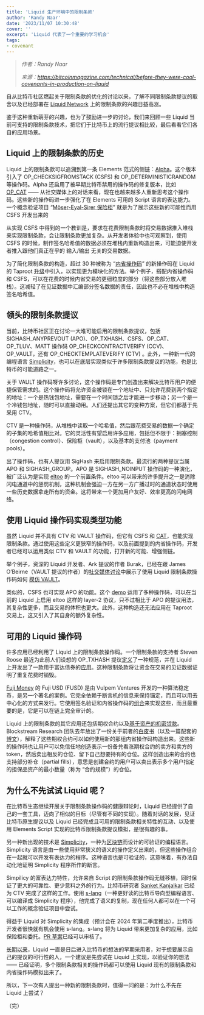 ```yaml
---
title: 'Liquid 生产环境中的限制条款'
author: 'Randy Naar'
date: '2023/11/07 10:30:48'
cover: ''
excerpt: 'Liquid 代表了一个重要的学习机会'
tags:
- covenant
---
```



> *作者：Randy Naar*
> 
> *来源：<https://bitcoinmagazine.com/technical/before-they-were-cool-covenants-in-production-on-liquid>*



自从比特币社区燃起关于限制条款的优化的讨论以来，了解不同限制条款提议的取舍以及已经部署在 [Liquid Network](https://blog.liquid.net/) 上的限制条款的兴趣日益高涨。

鉴于这种重新萌芽的兴趣，也为了鼓励进一步的讨论，我们来回顾一些 Liquid 当前可支持的限制条款技术，把它们于比特币上的流行提议相比较，最后看看它们各自的应用场景。

## Liquid 上的限制条款的历史

Liquid 上的限制条款可以追溯到第一条 Elements 范式的侧链：[Alpha](https://blog.blockstream.com/en-covenants-in-elements-alpha/)。这个版本引入了 OP_CHECKSIGFROMSTACK (CSFS) 和 OP_DETERMINISTICRANDOM 等操作码。Alpha 还启用了被早期比特币禁用的操作码的修复版本，比如 [OP_CAT](https://blog.blockstream.com/cat-and-schnorr-tricks-ii/) —— 从社交媒体上的对话来看，现在也越来越多人重新思考这个操作码。这些新的操作码进一步强化了在 Elements 可用的 Script 语言的表达能力。一个概念验证项目 “[Möser-Eyal-Sirer 保险柜](https://maltemoeser.de/paper/covenants.pdf)” 就是为了展示这些新的可能性而用 CSFS 开发出来的

从实现 CSFS 中得到的一个教训是，要求在花费限制条款时将交易数据推入堆栈来实现限制条款，会让限制条款更加复杂。从开发者体验中也可观察到，使用 CSFS 的时候，制作签名哈希值的数据必须在堆栈内重新构造出来，可能迫使开发者推入跟他们真正在乎的 输入/输出 无关的交易数据。

为了简化限制条款的构造，超过 30 种被称为 “[内省操作码](https://glossary.blockstream.com/introspection-opcodes/)” 的新操作码在 Liquid 的 Taproot [升级](https://blog.blockstream.com/tapscript-new-opcodes-reduced-limits-and-covenants/)中引入，以实现更为模块化的方法。举个例子，搭配内省操作码和 CSFS，可以在花费的时候内省交易的更细粒度的部分（将这些部分放入堆栈）。这减轻了在见证数据中汇编部分签名数据的责任，因此也不必在堆栈中构造签名哈希值。

## 领头的限制条款提议

当前，比特币社区正在讨论一大堆可能启用的限制条款提议，包括 SIGHASH_ANYPREVOUT (APO)、OP_TXHASH、CSFS、OP_CAT、OP_TLUV、MATT 操作码 OP_CHECKCONTRACTVERIFY (CCV)、OP_VAULT，还有 OP_CHECKTEMPLATEVERIFY (CTV) 。此外，一种新一代的编程语言 [Simplicity](https://blog.blockstream.com/simplicity-language/)，也可以在底层实现类似于许多限制条款提议的功能，也是比特币的可能道路之一。

关于 VAULT 操作码呀许多讨论，这个操作码是专门创造出来解决比特币用户的便捷保管需求的。这个操作码将允许资金被锁在一个地址中、只允许花费到两个指定的地址：一个是热钱包地址，需要在一个时间锁之后才能进一步移动；另一个是一个冷钱包地址，随时可以直接动用。人们还提出其它的变种方案，但它们都基于先采用 CTV。

CTV 是一种操作码，从堆栈中读取一个哈希值，然后跟花费交易的数据一个确定的子集的哈希值相比对。它的灵活性有望启用许多应用，包括但不限于：拥塞控制（congestion control）、保险柜（vault），以及基本的支付池（payment pools）。

出了操作码，也有人提议用 SigHash 来启用限制条款。最流行的两种提议当属 APO 和 SIGHASH_GROUP。APO 是 SIGHASH_NOINPUT 操作码的一种演化，被广泛认为是实现 [eltoo](https://blockstream.com/eltoo.pdf) 的一个前置条件。eltoo 可以带来的许多提升之一是消除闪电通道中的惩罚机制，这种机制会强迫一方在另一方广播过时的通道状态时使用一些历史数据拿走所有的资金。这将带来一个更加用户友好、效率更高的闪电网络。

## 使用 Liquid 操作码实现类型功能

虽然 Liquid 并不具有 CTV 和 VAULT 操作码，但它有 CSFS 和 [CAT](https://blog.blockstream.com/cat-and-schnorr-tricks-i/)，也能实现限制条款。通过使用这些定义更狭窄的操作码，以及前面提到的内省操作码，开发者已经可以运用类似 CTV 和 VAULT 的功能，打开新的可能、增强侧链。

举个例子，资深的 Liquid 开发者、Ark 提议的作者 Burak，已经在跟 James O’Beirne（VAULT 提议的作者）的[社交媒体讨论](https://twitter.com/brqgoo/status/1636394034511101956?s=20)中展示了使用 Liquid 限制条款操作码如何 [模仿 VAULT](https://brqgoo.medium.com/emulating-op-vault-with-elements-opcodes-bdc7d8b0fe71)。

类似的，CSFS 也可实现 APO 的功能。这个 [demo](https://bitcoin.stackexchange.com/questions/89537/how-to-emulate-sighash-noinput-using-checksigfromstackverify) 运用了多种操作码，可以在当前的 Liquid 上启用 eltoo 这样的 layer-2 协议，只不过相比于  APO 的提议用法，其复杂性更多，而且交易的体积也更大。此外，这种构造还无法应用在 Taproot 交易上，这又引入了其自身的额外复杂性。

## 可用的 Liquid 操作码

许多应用已经利用了 Liquid 上的限制条款操作码。一个限制条款的支持者 Steven Roose 最近为此前人们设想的 OP_TXHASH 提议[定义](https://lists.linuxfoundation.org/pipermail/bitcoin-dev/2023-September/021975.html)了一种规范，并在 Liquid 上开发出了一款用于富达债券的[应用](https://github.com/stevenroose/doubletake)。这种限制条款将让资金在交易的见证数据证明了重复花费时销毁。

[Fuji Money](https://fuji.money/) 的 Fuji USD (FUSD) 是由 Vulpem Ventures 开发的一种算法稳定币，是另一个著名的案例。它完全依赖于断言机的信息来保持锚定，而且可以用去中心化的方式来发行。它使用签名验证和内省操作码的[组合](https://vulpem.com/synthetic-asset-smart-contract.pdf)来实现这些，而且最重要的是，它是可以在链上完全审计的。

Liquid 上的限制条款的其它应用还包括期权合约以及[基于资产的机密贷款](https://ruggedbytes.com/articles/ll/#liquidnetwork)。Blockstream Research 团队去年放出了一份关于前者的[白皮书](https://blockstream.com/assets/downloads/pdf/options-whitepaper.pdf)（以及一篇配套的[博文](https://blog.blockstream.com/use-smart-contracts-on-liquid-to-deploy-financial-products/)），解释了这些期权合约可以如何使用新的那组内省操作码构造出来。这些新的操作码也让用户可以免信任地创造表示一份备兑看涨期权合约的卖方和卖方的 token，然后卖出相反的仓位、留下自己想要持有的仓位。这样创造出来的合约也支持部分补仓（partial fills），意思是创建合约的用户可以卖出表示多个用户指定的担保品资产的最小数量（称为 “合约规模”）的仓位。

## 为什么不先试试 Liquid 呢？

在比特币生态继续开展关于限制条款操作码的健康辩论时，Liquid 已经提供了自己的一套工具，迈向了相似的目标（尽管有不同的实现）。随着对话的发展，见证比特币原生提议以及 Liquid 已经完成且可用的限制条款相关特性的互动、以及使用 Elements Script 实现的比特币限制条款提议模拟，是很有趣的事。

另一种新出现的技术是 [Simplicity](https://blog.blockstream.com/simplicity-language/)，一种为[区块链](https://bitcoinmagazine.com/guides/what-is-blockchain)而设计的可验证的编程语言。Simplicity 语言是由一些使用非常狭义的语义的操作定义出来的，但这些操作组合在一起就可以开发有表达力的程序。这种语言也是可验证的，这意味着，有办法自动化地证明 Simplicity 程序所作的断言。

Simpilicy 的富表达力特性，允许来自 Script 的限制条款操作码无缝移植，同时保证了更大的可靠性、更少意料之外的行为。比特币研究者 [Sanket Kanjalkar](https://twitter.com/sanket1729) 已经为 CTV 完成了这样的工作。使用 [s-lang](https://github.com/BlockstreamResearch/s-lang)（一种更好读的比特币导向型编程语言、可以编译成 Simplicity 程序），他完成了语义的复制，现在任何人都可以在一个可以工作的概念验证项目中尝试。

得益于 Liquid 对 Simplicity 的集成（预计会在 2024 年第二季度推出），比特币开发者很快就有机会使用 s-lang。s-lang 将为 Liquid 带来更加复杂的应用，比如保险柜和委托。[PR 草案](https://github.com/ElementsProject/elements/pull/1219)已经可以审核了。

[长期以来](https://twitter.com/adam3us/status/1517945477718847489?s=20)，Liquid 一直是日后进入比特币的想法的早期采用者，对于想要展示自己的提议的可行性的人，一个建议是先尝试在 Liquid 上实现，以验证你的想法 —— 已经证明，多个限制条款相关的操作码都可以使用 Liquid 现有的限制条款和内省操作码模拟出来了。

所以，下一次有人提出一种新的限制条款时，值得一问的是：为什么不先在 Liquid 上尝试？

（完）